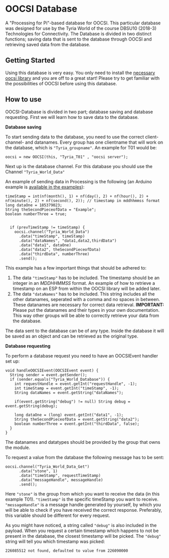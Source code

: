 # OOCSI Database

A "Processing for Pi"-based database for OOCSI. This particular database was designed for use by the Tyria World of the course DBSU10 (2018-3) Technologies for Connectivity. The Database is divided in two distinct functions; saving data that is sent to the database through OOCSI and retrieving saved data from the database.


## Getting Started
Using this database is very easy. You only need to install the [necessary oocsi library](https://github.com/iddi) and you are off to a great start! Please try to get familiar with the possibilities of OOCSI before using this database.


## How to use
OOCSI-Database is divided in two part; database saving and database requesting. First we will learn how to save data to the database.

**Database saving**

To start sending data to the database, you need to use the correct client- channel- and datanames. Every group has one clientname that will work on the database, which is `"Tyria_groupname"`. An example for T01 would be:
```Processing
oocsi = new OOCSI(this, "Tyria_T01" , "oocsi server");
```
Next up is the database channel. For this database you should use the Channel `"Tyria_World_Data"`

An example of sending data in Processing is the following (an Arduino example is [available in the examples](/Examples/Arduino)):
```Processing
timeStamp = int(nf(month(), 1) + nf(day(), 2) + nf(hour(), 2) + nf(minute(), 2) + nf(second(), 2)); // timestamp in mddhhmmss format
long dataOne = 185379023;
String theSecondPieceofData = "Example";
boolean numberThree = true;


  if (prevTimeStamp != timeStamp) {
    oocsi.channel("Tyria_World_Data")
      .data("timeStamp", timeStamp)
      .data("dataNames", "data1,data2,thirdData")
      .data("data1", dataOne)
      .data("data2", theSecondPieceofData)
      .data("thirdData", numberThree)
      .send();
```

This example has a few important things that should be adhered to:

1. The data `"timeStamp"` has to be included. The timestamp should be an integer in an *MDDHHMMSS* format. An example of how to retrieve a timestamp on an ESP from within the OOCSI library will be added later.
2. The data `"dataNames"` has to be included. This string includes all the other datanames, seperated with a comma and no spaces in between. These datanames are necessary for correct data retrieval. 
**IMPORTANT:** Please put the datanames and their types in your own documentation. This way other groups will be able to correctly retrieve your data from the database.

The data sent to the database can be of any type. Inside the database it will be saved as an object and can be retrieved as the original type.


**Database requesting**

To perform a database request you need to have an OOCSIEvent handler set up:
```Processing
void handleOOCSIEvent(OOCSIEvent event) {
  String sender = event.getSender();
  if (sender.equals("Tyria_World_Database")) {
    int requestHandle = event.getInt("requestHandle", -1);
    int timeStamp = event.getInt("timeStamp", -1);
    String dataNames = event.getString("dataNames");
    
    if(event.getString("debug") != null) String debug = event.getString(debug);
    
    long dataOne = (long) event.getInt("data1", -1);
    String theSecondPieceofData = event.getString("data2");
    boolean numberThree = event.getInt("thirdData", false);
  }
}
```
The datanames and datatypes should be provided by the group that owns the module.

To request a value from the database the following message has to be sent:
```Processing
oocsi.channel("Tyria_World_Data_Get")
      .data("stone", 1)
      .data("timeStamp", requestTimeStamp)
      .data("messageHandle", messageHandle)
      .send();
```
Here `"stone"` is the group from which you want to receive the data (in this example T01). `"timeStamp"` is the specific timeStamp you want to receive. `"messageHandle"` is a message handle generated by yourself, by which you will be able to check if you have received the correct response. Preferably, this variable should be different for every request.

As you might have noticed, a string called `"debug"` is also included in the payload. When you request a certain timestamp which happens to not be present in the database, the closest timestamp will be picked. The `"debug"` string will tell you which timestamp was picked:
```
226085512 not found, defaulted to value from 226090000
```


